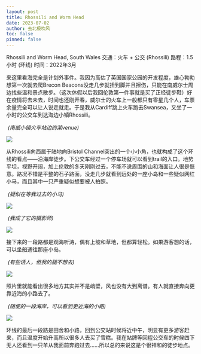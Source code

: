 ```yaml
---
layout: post
title: Rhossili and Worm Head
date: 2023-07-02
author: 去北极吹风
toc: false
pinned: false
---
```

Rhossili and Worm Head, South Wales
交通：火车 + 公交 (Rhossili)
路程：1.5小时 (环线)
时间：2022年3月

来这里看海完全是计划外事件。我因为高估了英国国家公园的开发程度，雄心勃勃想第一次就去爬Brecon Beacons没走几步就扭到脚并且擦伤，只能在南威尔士周边找些温和景点散步。（这次休假以后我回伦敦第一件事就是买了正经徒步鞋）好在疫情将去未去，时间也还刚开春，威尔士的火车上一般都只有零星几个人，车票余量完全可以让人说走就走。于是我从Cardiff跳上火车跑去Swansea，又坐了一小时的公交车到达海边小镇Rhossili。

​  *(南威小镇火车站边的某venue)*

![](https://raw.githubusercontent.com/wkm-um/wkm-um.github.io/master/images/rhossili_1.jpg)

从Rhossili向西属于陆地向Bristol Channel突出的一个小小角，也就构成了这个环线的看点——沿海岸徒步。下公交车经过一个停车场就可以看到trail的入口。地势平坦，视野开阔，加上伦敦的冬天刚刚过去，不能不说周围的山和海面让人很是惬意。路况不错是平整的石子路面，没走几步就看到远处的一座小岛和一些疑似网红小马，而且其中一只严重疑似想要被人拍照。

​	*(疑似在等我过去的小马)*

![](https://raw.githubusercontent.com/wkm-um/wkm-um.github.io/master/images/rhossili_2.jpg)

​	*(我成了它的摄影师)*

![](https://raw.githubusercontent.com/wkm-um/wkm-um.github.io/master/images/rhossili_3.jpg)

接下来的一段路都是观海听涛，偶有上坡和草地，但都算轻松。如果游客想的话，可以坐船通往那座小岛。

​	*(有些诱人，但我的腿不想去)*

![](https://raw.githubusercontent.com/wkm-um/wkm-um.github.io/master/images/rhossili_4.jpg)

照片里就能看出很多地方其实并不是峭壁，风也没有大到离谱。有人就直接奔向更靠近海的小路去了。

​	*(随便的一段海岸，可以看到更近海的小路)*

![](https://raw.githubusercontent.com/wkm-um/wkm-um.github.io/master/images/rhossili_5.jpg)

环线的最后一段路是田舍和小路，回到公交站时候将近中午，明显有更多游客赶来，而且温度开始升高所以很多人去买了雪糕。我在站牌等回程公交车的时候四下无人还看到一只羊从我面前奔跑过去……所以总的来说这是个很祥和的徒步地点。
